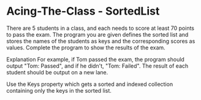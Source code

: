 # Acing-The-Class - SortedList
There are 5 students in a class, and each needs to score at least 70 points to pass the exam.
The program you are given defines the sorted list and stores the names of the students as keys and the corresponding scores as values.
Complete the program to show the results of the exam.

Explanation
For example, if Tom passed the exam, the program should output "Tom: Passed", and if he didn't, "Tom: Failed".
The result of each student should be output on a new lane.


Use the Keys property which gets a sorted and indexed collection containing only the keys in the sorted list.

